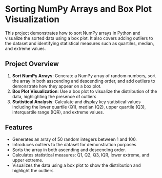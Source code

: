# Sorting NumPy Arrays and Box Plot Visualization

This project demonstrates how to sort NumPy arrays in Python and visualize the sorted data using a box plot. It also covers adding outliers to the dataset and identifying statistical measures such as quartiles, median, and extreme values.

## Project Overview
1. **Sort NumPy Arrays**: Generate a NumPy array of random numbers, sort the array in both asscending and descending order, and add outliers to demonstrate how they appear on a box plot.
2. **Box Plot Visualization**: Use a box plot to visualize the distribution of the data, highlighting the presence of outliers.
3. **Statistical Analysis**: Calculate and display key statistical values including the lower quartile (Q1), median (Q2), upper quartile (Q3), interquartile range (IQR), and extreme values.

## Features
- Generates an array of 50 random integers between 1 and 100.
- Introduces outliers to the dataset for demonstration purposes.
- Sorts the array in both ascending and descending order.
- Calculates statistical measures: Q1, Q2, Q3, IQR, lower extreme, and upper extreme.
- Visualizes the data using a box plot to show the distribution and highlight the outliers
